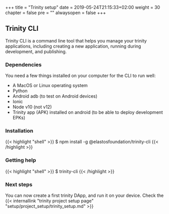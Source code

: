 +++
title = "Trinity setup"
date = 2019-05-24T21:15:33+02:00
weight = 30
chapter = false
pre = ""
alwaysopen = false
+++ 

## Trinity CLI

Trinity CLI is a command line tool that helps you manage your trinity applications, including creating a new application, running during development, and publishing.

### Dependencies

You need a few things installed on your computer for the CLI to run well:

- A MacOS or Linux operating system
- Python
- Android adb (to test on Android devices)
- Ionic
- Node v10 (not v12)
- Trinity app (APK) installed on android (to be able to deploy development EPKs)

### Installation

{{< highlight "shell" >}}
$ npm install -g @elastosfoundation/trinity-cli
{{< /highlight >}}

### Getting help

{{< highlight "shell" >}}
$ trinity-cli
{{< /highlight >}}

### Next steps

You can now create a first trinity DApp, and run it on your device. Check the {{< internallink "trinity project setup page" "setup/project_setup/trinity_setup.md" >}}